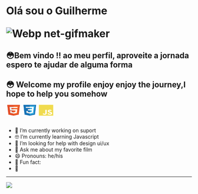 <h1> Olá sou o Guilherme


![Webp net-gifmaker](https://user-images.githubusercontent.com/72584502/146660651-0aa772c7-9ad5-4bff-9ed4-b5a7051fbed5.gif )

 
<h2>😳Bem vindo !! ao meu perfil, aproveite a jornada espero te ajudar de alguma forma</h2>
<h2>😳 Welcome my profile enjoy enjoy the journey,I hope to help you somehow</h2>
 
</div>

 
</div>
 
 
 
 
<div>
<img align="center" alt="Gui-HTML" height="30" width="40" src="https://raw.githubusercontent.com/devicons/devicon/master/icons/html5/html5-original.svg">
<img align="center" alt="Gui-CSS" height="30" width="40" src="https://raw.githubusercontent.com/devicons/devicon/master/icons/css3/css3-original.svg">
<img align="center" alt="Gui-Js" height="30" width="40" src="https://raw.githubusercontent.com/devicons/devicon/master/icons/javascript/javascript-plain.svg">
</div><br>
 
- 🔭 I’m currently working on suport
- 🤓 I’m currently learning Javascript
- 🤔 I’m looking for help with design ui/ux
- 💬 Ask me about my favorite film
- 😄 Pronouns: he/his
- 🤡 Fun fact: 
- 🦆
 
<hr>

<a href="https://www.linkedin.com/in/guilherme-alves-163783156" target="_blank"><img src="https://img.shields.io/badge/-LinkedIn-%230077B5?style=for-the-badge&logo=linkedin&logoColor=white" target="_blank"></a>
</div>

 
